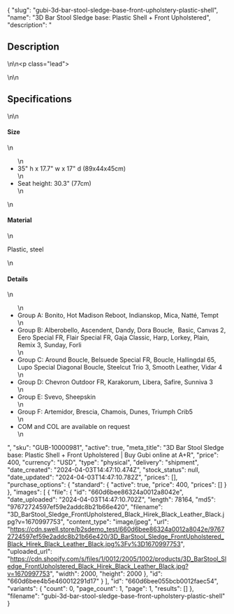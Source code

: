 {
  "slug": "gubi-3d-bar-stool-sledge-base-front-upholstery-plastic-shell",
  "name": "3D Bar Stool Sledge base: Plastic Shell + Front Upholstered",
  "description": "<h2>Description</h2>\n<!-- split -->\n<p class=\"lead\"> </p>\n<!-- split -->\n<h2>Specifications</h2>\n<!-- split -->\n<h4>Size</h4>\n<ul>\n<li>35\" h x 17.7\" w x 17\" d (89x44x45cm)</li>\n<li>Seat height: 30.3\" (77cm)</li>\n</ul>\n<h4>Material</h4>\n<p>Plastic, steel</p>\n<h4>Details</h4>\n<ul>\n<li>Group A: Bonito, Hot Madison Reboot, Indianskop, Mica, Natté, Tempt</li>\n<li>Group B: Alberobello, Ascendent, Dandy, Dora Boucle,  Basic, Canvas 2, Eero Special FR, Flair Special FR, Gaja Classic, Harp, Lorkey, Plain, Remix 3, Sunday, Forli</li>\n<li>Group C: Around Boucle, Belsuede Special FR, Boucle, Hallingdal 65, Lupo Special Diagonal Boucle, Steelcut Trio 3, Smooth Leather, Vidar 4</li>\n<li>Group D: Chevron Outdoor FR, Karakorum, Libera, Safire, Sunniva 3</li>\n<li>Group E: Svevo, Sheepskin</li>\n<li>Group F: Artemidor, Brescia, Chamois, Dunes, Triumph Crib5</li>\n<li>COM and COL are available on request</li>\n</ul>",
  "sku": "GUB-10000981",
  "active": true,
  "meta_title": "3D Bar Stool Sledge base: Plastic Shell + Front Upholstered | Buy Gubi online at A+R",
  "price": 400,
  "currency": "USD",
  "type": "physical",
  "delivery": "shipment",
  "date_created": "2024-04-03T14:47:10.474Z",
  "stock_status": null,
  "date_updated": "2024-04-03T14:47:10.782Z",
  "prices": [],
  "purchase_options": {
    "standard": {
      "active": true,
      "price": 400,
      "prices": []
    }
  },
  "images": [
    {
      "file": {
        "id": "660d6bee86324a0012a8042e",
        "date_uploaded": "2024-04-03T14:47:10.702Z",
        "length": 78164,
        "md5": "97672724597ef59e2addc8b21b66e420",
        "filename": "3D_BarStool_Sledge_FrontUpholstered_Black_Hirek_Black_Leather_Black.jpg?v=1670997753",
        "content_type": "image/jpeg",
        "url": "https://cdn.swell.store/b2sdemo_test/660d6bee86324a0012a8042e/97672724597ef59e2addc8b21b66e420/3D_BarStool_Sledge_FrontUpholstered_Black_Hirek_Black_Leather_Black.jpg%3Fv%3D1670997753",
        "uploaded_url": "https://cdn.shopify.com/s/files/1/0012/2005/1002/products/3D_BarStool_Sledge_FrontUpholstered_Black_Hirek_Black_Leather_Black.jpg?v=1670997753",
        "width": 2000,
        "height": 2000
      },
      "id": "660d6bee4b5e460012291d17"
    }
  ],
  "id": "660d6bee055bcb0012faec54",
  "variants": {
    "count": 0,
    "page_count": 1,
    "page": 1,
    "results": []
  },
  "filename": "gubi-3d-bar-stool-sledge-base-front-upholstery-plastic-shell"
}